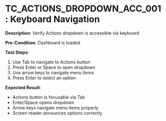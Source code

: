 # TC_ACTIONS_DROPDOWN_ACC_001: Keyboard Navigation

**Description**: Verify Actions dropdown is accessible via keyboard

**Pre-Condition**: Dashboard is loaded

**Test Steps**:
1. Use Tab to navigate to Actions button
2. Press Enter or Space to open dropdown
3. Use arrow keys to navigate menu items
4. Press Enter to select an option

**Expected Result**:
- Actions button is focusable via Tab
- Enter/Space opens dropdown
- Arrow keys navigate menu items properly
- Screen reader announces options correctly